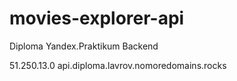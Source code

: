 # movies-explorer-api
Diploma Yandex.Praktikum Backend

51.250.13.0
api.diploma.lavrov.nomoredomains.rocks
